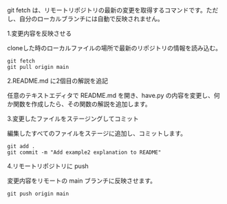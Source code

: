 git fetch は、リモートリポジトリの最新の変更を取得するコマンドです。ただし、自分のローカルブランチには自動で反映されません。

1.変更内容を反映させる

cloneした時のローカルファイルの場所で最新のリポジトリの情報を読み込む。

```
git fetch
git pull origin main
```

2.README.md に2個目の解説を追記

任意のテキストエディタで README.md を開き、have.py の内容を変更し、何か関数を作成したら、その関数の解説を追加します。

3.変更したファイルをステージングしてコミット

編集したすべてのファイルをステージに追加し、コミットします。

```
git add .
git commit -m "Add example2 explanation to README"
```

4.リモートリポジトリに push

変更内容をリモートの main ブランチに反映させます。

```
git push origin main
```
